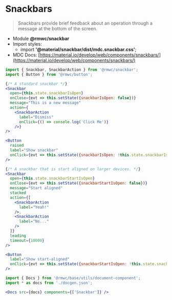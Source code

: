 # Snackbars

> Snackbars provide brief feedback about an operation through a message at the bottom of the screen.

- Module **@rmwc/snackbar**  
- Import styles:
  - import **'@material/snackbar/dist/mdc.snackbar.css'**;
- MDC Docs: [https://material.io/develop/web/components/snackbars/](https://material.io/develop/web/components/snackbars/)

```jsx render
import { Snackbar, SnackbarAction } from '@rmwc/snackbar';
import { Button } from '@rmwc/button';

{/* A standard snackbar */}
<Snackbar
  open={this.state.snackbarIsOpen}
  onClose={evt => this.setState({snackbarIsOpen: false})}
  message="This is a new message"
  action={
    <SnackbarAction
      label="Dismiss"
      onClick={() => console.log('Click Me')}
    />}
/>

<Button
  raised
  label="Show snackbar"
  onClick={evt => this.setState({snackbarIsOpen: !this.state.snackbarIsOpen})}
/>

{/* A snackbar that is start aligned on larger devices. */}
<Snackbar
  open={this.state.snackbarStartIsOpen}
  onClose={evt => this.setState({snackbarStartIsOpen: false})}
  message="Start aligned"
  stacked
  action={[
    <SnackbarAction
      label="Yeah!"
    />, 
    <SnackbarAction
      label="No..."
    />
  ]}
  leading
  timeout={10000}
/>

<Button
  label="Show start-aligned"
  onClick={evt => this.setState({snackbarStartIsOpen: !this.state.snackbarStartIsOpen})}
/>
```

```jsx renderOnly
import { Docs } from '@rmwc/base/utils/document-component';
import * as docs from './docgen.json';

<Docs src={docs} components={['Snackbar']} />
```
